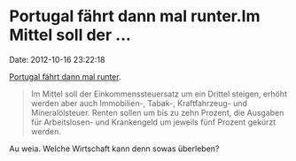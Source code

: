 Portugal fährt dann mal runter.Im Mittel soll der \...
======================================================

Date: 2012-10-16 23:22:18

[Portugal fährt dann mal
runter](http://www.jungewelt.de/2012/10-17/061.php).

> Im Mittel soll der Einkommenssteuersatz um ein Drittel steigen, erhöht
> werden aber auch Immobilien-, Tabak-, Kraftfahrzeug- und
> Mineralölsteuer. Renten sollen um bis zu zehn Prozent, die Ausgaben
> für Arbeitslosen- und Krankengeld um jeweils fünf Prozent gekürzt
> werden.

Au weia. Welche Wirtschaft kann denn sowas überleben?

